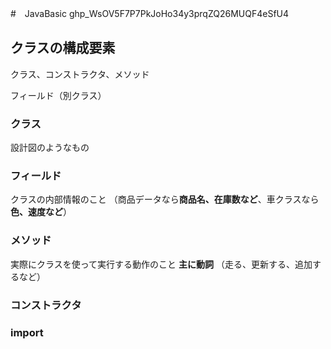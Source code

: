 #　JavaBasic
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
## クラスの構成要素  
クラス、コンストラクタ、メソッド

フィールド（別クラス）

### クラス
設計図のようなもの

### フィールド
クラスの内部情報のこと
（商品データなら**商品名、在庫数など**、車クラスなら**色、速度など**）

### メソッド
実際にクラスを使って実行する動作のこと
**主に動詞** （走る、更新する、追加するなど）

### コンストラクタ
### import<br>